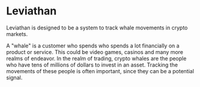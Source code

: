 # Leviathan

Leviathan is designed to be a system to track whale movements in crypto markets.

A "whale" is a customer who spends who spends a lot financially on a product or service.
This could be video games, casinos and many more realms of endeavor.
In the realm of trading, crypto whales are the people who have tens of millions of dollars
to invest in an asset. Tracking the movements of these people is often important, since they
can be a potential signal.

